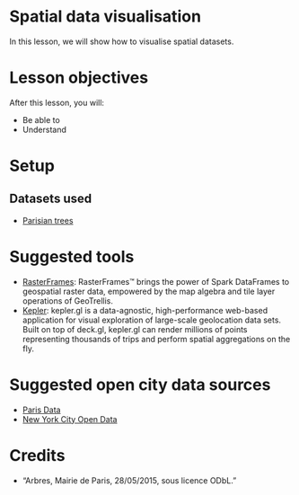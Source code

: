 # Spatial data visualisation


In this lesson, we will show how to visualise spatial datasets.

# Lesson objectives
After this lesson, you will:
- Be able to 
- Understand 

# Setup

## Datasets used
- [Parisian trees](https://opendata.paris.fr/explore/embed/dataset/les-arbres/)  


# Suggested tools

- [RasterFrames](http://rasterframes.io/): RasterFrames™ brings the power of Spark DataFrames to geospatial raster data, empowered by the map algebra and tile layer operations of GeoTrellis. 
- [Kepler](https://uber.github.io/kepler.gl/#/): kepler.gl is a data-agnostic, high-performance web-based application for visual exploration of large-scale geolocation data sets. Built on top of deck.gl, kepler.gl can render millions of points representing thousands of trips and perform spatial aggregations on the fly.

# Suggested open city data sources
- [Paris Data](https://opendata.paris.fr/page/home/)
- [New York City Open Data](https://opendata.cityofnewyork.us/)


# Credits
- “Arbres, Mairie de Paris, 28/05/2015, sous licence ODbL.” 

